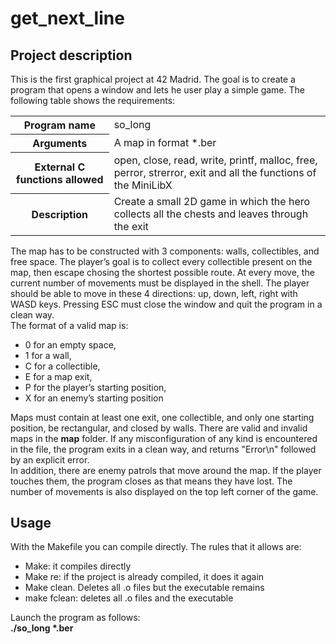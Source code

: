 <h1>get_next_line</h1>
<h2>Project description</h2>
<div>
<!--  <a href="https://github.com/JaeSeoKim/badge42">
    <img align="center" src="https://badge42.herokuapp.com/api/project/samoreno/ft_printf"/>
  </a> -->
  <p>This is the first graphical project at 42 Madrid. The goal is to create a program that opens a window and lets he user play a simple game. The following table shows the requirements:
  <table>
    <tr>
      <th>Program name</th>
      <td>so_long</td>
    </tr>
    <tr>
      <th>Arguments</th>
      <td>A map in format *.ber</td>
    </tr>
    <tr>
      <th>External C functions allowed</th>
      <td>open, close, read, write, printf, malloc, free, perror, strerror, exit and all the functions of the MiniLibX</td>
    </tr>
    <tr>
      <th>Description</th>
      <td>Create a small 2D game in which the hero collects all the chests and leaves through the exit</td>
    </tr>
</table>
  </p>
  </div>
  <div>
  <p>
  The map has to be constructed with 3 components: walls, collectibles, and free space. The player’s goal is to collect every collectible present on the map, then escape chosing the shortest possible route. At every move, the current number of movements must be displayed in the shell. The player should be able to move in these 4 directions: up, down, left, right with WASD keys. Pressing ESC must close the window and quit the program in a clean way.<br/>
    The format of a valid map is:
    <ul>
      <li>0 for an empty space,</li>
      <li>1 for a wall,</li>
      <li>C for a collectible,</li>
      <li>E for a map exit,</li>
      <li>P for the player’s starting position,</li>
      <li>X for an enemy’s starting position</li>
    </ul>
  Maps must contain at least one exit, one collectible, and only one starting position, be rectangular, and closed by walls. There are valid and invalid maps in the <b>map</b> folder. If any misconfiguration of any kind is encountered in the file, the program exits in a clean way, and returns "Error\n" followed by an explicit error.<br/>
  In addition, there are enemy patrols that move around the map. If the player touches them, the program closes as that means they have lost. The number of movements is also displayed on the top left corner of the game.
  </p>
</div>
<h2>Usage</h2>
<div>
    <p>
        With the Makefile you can compile directly. The rules that it allows are:
        <ul>
         <li>Make: it compiles directly</li>
         <li>Make re: if the project is already compiled, it does it again</li>
         <li>Make clean. Deletes all .o files but the executable remains</li>
         <li>make fclean: deletes all .o files and the executable</li>
    </ul>
    </p>
      Launch the program as follows:<br/>
  <b>./so_long *.ber</b>
    </p>
</div>
